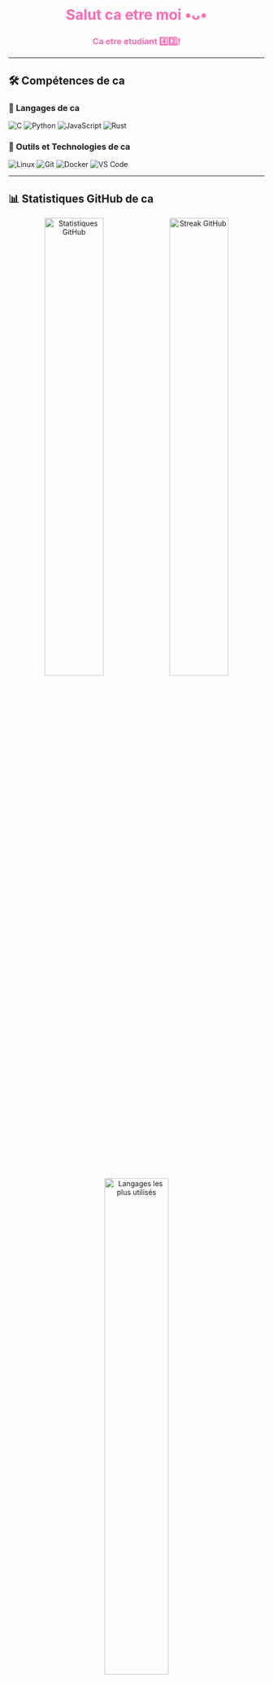 <h1 align="center" style="color:#ff69b4;">Salut ca etre moi •ᴗ•</h1>
<h3 align="center" style="color:#ff69b4;">Ca etre etudiant 4️⃣2️⃣!</h3>


---

## 🛠️ Compétences de ca

### 💖 Langages de ca

![C](https://img.shields.io/badge/C-%23ff69b4.svg?style=for-the-badge&logo=C&logoColor=white)
![Python](https://img.shields.io/badge/Python-%23ff69b4.svg?style=for-the-badge&logo=Python&logoColor=white)
![JavaScript](https://img.shields.io/badge/JavaScript-%23ff69b4.svg?style=for-the-badge&logo=JavaScript&logoColor=white)
![Rust](https://img.shields.io/badge/Rust-%23ff69b4.svg?style=for-the-badge&logo=Rust&logoColor=white)

### 🧰 Outils et Technologies de ca

![Linux](https://img.shields.io/badge/Linux-%23ff69b4.svg?style=for-the-badge&logo=Linux&logoColor=white)
![Git](https://img.shields.io/badge/Git-%23ff69b4.svg?style=for-the-badge&logo=Git&logoColor=white)
![Docker](https://img.shields.io/badge/Docker-%23ff69b4.svg?style=for-the-badge&logo=Docker&logoColor=white)
![VS Code](https://img.shields.io/badge/VS%20Code-%23ff69b4.svg?style=for-the-badge&logo=Visual%20Studio%20Code&logoColor=white)

---

## 📊 Statistiques GitHub de ca

<p align="center">
  <img src="https://github-readme-stats.vercel.app/api?username=Axeltheaxelotl&show_icons=true&title_color=ff69b4&icon_color=ff69b4&text_color=ffffff&bg_color=0d1117" alt="Statistiques GitHub" width="48%"/>
  <img src="https://github-readme-streak-stats.herokuapp.com/?user=Axeltheaxelotl&theme=neon-pink&hide_border=true&ring=ff69b4&fire=ff69b4" alt="Streak GitHub" width="48%"/>
</p>

<p align="center">
  <img src="https://github-readme-stats.vercel.app/api/top-langs/?username=Axeltheaxelotl&langs_count=8&layout=compact&title_color=ff69b4&text_color=ffffff&bg_color=0d1117" alt="Langages les plus utilisés" width="50%"/>
</p>

---

## Ca etre Discord de moi

<p align="center">
  <a href="https://discord.com/users/1281282926515851324" target="_blank">
    <img src="https://img.shields.io/badge/Discord-%23ff69b4.svg?&style=for-the-badge&logo=Discord&logoColor=white" alt="Discord"/>
  </a>
</p>

---

## 🌸 À propos de moi

<div align="center">

**🎖 Mentions spéciales de 42 🎖**

| ![gabrielle-pch](https://avatars.githubusercontent.com/u/141566103?v=4&s=120) [gabrielle-pch](https://github.com/gabrielle-pch) <br> *Bien* | ![Nowex214](https://avatars.githubusercontent.com/u/95699618?v=4&s=120) [Nowex214](https://github.com/Nowex214) <br> *sont oncle c pasqualerossi* | ![fabiosilva24](https://avatars.githubusercontent.com/u/155982713?v=4&s=120) [fabiosilva24](https://github.com/fabiosilva24) <br> *Black hole* |
| --- | --- | --- |
| ![MadaniBoualem](https://avatars.githubusercontent.com/u/122929009?v=4&s=120) [MadaniBoualem](https://github.com/MadaniBoualem) <br> *Arbre deforestation* | ![nathoi](https://avatars.githubusercontent.com/u/185559580?v=4&s=120) [nathoi](https://github.com/nathoi) <br> *int	atoi(char *str)* | ![maximwell](https://avatars.githubusercontent.com/u/183663181?v=4&s=120) [maximwell](https://github.com/maximwell) <br> *Pyramide de Ponzi* |

</div>


<!-- GIF de fin en rose -->
<p align="center">
  <img src="https://media.giphy.com/media/xT9IgzoKnwFNmISR8I/giphy.gif" alt="Merci de visiter" width="100%" style="border-radius: 10px;"/>
</p>
